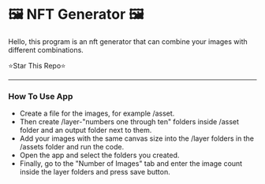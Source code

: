 # 🖼 NFT Generator 🖼

Hello, this program is an nft generator that can combine your images with different combinations.

⭐Star This Repo⭐

___

### How To Use App
* Create a file for the images, for example /asset.
* Then create /layer-"numbers one through ten" folders inside /asset folder and an output folder next to them.
* Add your images with the same canvas size into the /layer folders in the /assets folder and run the code.
* Open the app and select the folders you created.
* Finally, go to the "Number of Images" tab and enter the image count inside the layer folders and press save button.

